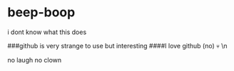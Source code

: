 # beep-boop
i dont know what this does

###github is very strange to use but interesting
####I love github (no)
 💀 \n

no laugh no clown

